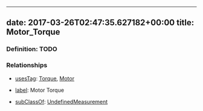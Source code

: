 
---
date: 2017-03-26T02:47:35.627182+00:00
title: Motor_Torque
---
### Definition: TODO

### Relationships

* [usesTag](https://brickschema.org/schema/1.0/BrickFrame#usesTag): [Torque](https://brickschema.org/schema/1.0/BrickTag#Torque), [Motor](https://brickschema.org/schema/1.0/BrickTag#Motor)

* [label](http://www.w3.org/2000/01/rdf-schema#label): Motor Torque

* [subClassOf](http://www.w3.org/2000/01/rdf-schema#subClassOf): [UndefinedMeasurement](https://brickschema.org/schema/1.0/Brick#UndefinedMeasurement)
